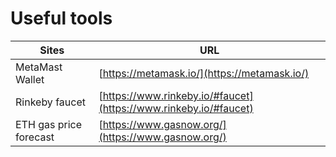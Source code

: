 # Useful tools

| Sites                  | URL                                                              |
| ---------------------- | ---------------------------------------------------------------- |
| MetaMast Wallet        | [https://metamask.io/](https://metamask.io/)                     |
| Rinkeby faucet         | [https://www.rinkeby.io/#faucet](https://www.rinkeby.io/#faucet) |
| ETH gas price forecast | [https://www.gasnow.org/](https://www.gasnow.org/)               |
